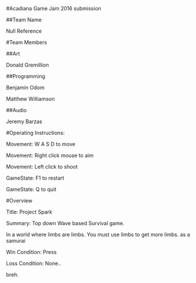 #Acadiana Game Jam 2016 submission

##Team Name

Null Reference

#Team Members

##Art

Donald Gremillion

##Programming

Benjamin Odom

Matthew Williamson

##Audio

Jeremy Barzas

#Operating Instructions:

Movement: W A S D to move   

Movement: Right click mouse to aim

Movement: Left click to shoot

GameState: F1 to restart

GameState: Q to quit

#Overview

Title: Project Spark

Summary: Top down Wave based Survival game.

In a world where limbs are limbs. You must use limbs to get more limbs. as a samurai

Win Condition: Press 

Loss Condition: None..































































































































































breh.























